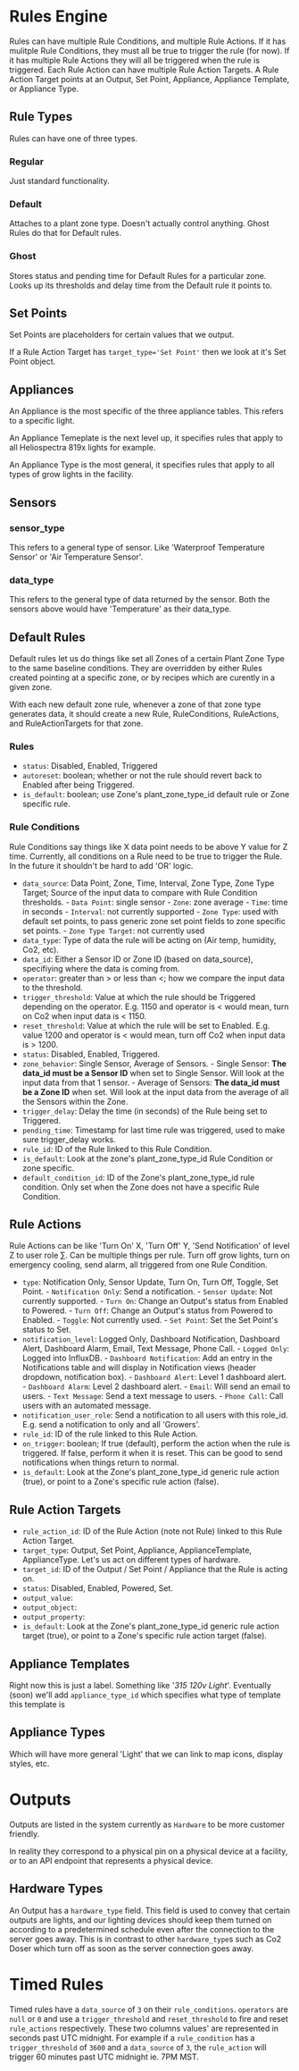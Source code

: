 # Rules Engine

Rules can have multiple Rule Conditions, and multiple Rule Actions. If
it has mulitple Rule Conditions, they must all be true to trigger the
rule (for now). If it has multiple Rule Actions they will all be
triggered when the rule is triggered. Each Rule Action can have multiple
Rule Action Targets. A Rule Action Target points at an Output, Set
Point, Appliance, Appliance Template, or Appliance Type.

## Rule Types

Rules can have one of three types.

### Regular

Just standard functionality.

### Default

Attaches to a plant zone type. Doesn't actually control anything. Ghost Rules do that for Default rules. 

### Ghost

Stores status and pending time for Default Rules for a particular zone.
Looks up its thresholds and delay time from the Default rule it points to.

## Set Points

Set Points are placeholders for certain values that we output.

If a Rule Action Target has `target_type='Set Point'` then  we look at
it's Set Point object.

## Appliances

An Appliance is the most specific of the three appliance tables. This
refers to a specific light.

An Appliance Temeplate is the next level up, it specifies rules that
apply to all Heliospectra 819x lights for example.

An Appliance Type is the most general, it specifies rules that apply to
all types of grow lights in the facility.

## Sensors

### sensor_type

This refers to a general type of sensor. Like 'Waterproof Temperature
Sensor' or 'Air Temperature Sensor'.

### data_type

This refers to the general type of data returned by the sensor. Both
the sensors above would have 'Temperature' as their data_type.

## Default Rules

Default rules let us do things like set all Zones of a certain Plant
Zone Type to the same baseline conditions. They are overridden by either
Rules created pointing at a specific zone, or by recipes which are
curently in a given zone.

With each new default zone rule, whenever a zone of that zone type
generates data, it should create a new Rule, RuleConditions,
RuleActions, and RuleActionTargets for that zone.

### Rules
- `status`: Disabled, Enabled, Triggered
- `autoreset`: boolean; whether or not the rule should revert back to Enabled after being Triggered.
- `is_default`: boolean; use Zone's plant_zone_type_id default rule or Zone specific rule.

### Rule Conditions
Rule Conditions say things like X data point needs to be above Y value for Z time. Currently, all conditions on a Rule need to be true to trigger the Rule. In the future it shouldn't be hard to add 'OR' logic.
- `data_source`: Data Point, Zone, Time, Interval, Zone Type, Zone Type Target; Source of the input data to compare with Rule Condition thresholds.
        - `Data Point`: single sensor
        - `Zone`: zone average
        - `Time`: time in seconds
        - `Interval`: not currently supported
        - `Zone Type`: used with default set points, to pass generic zone set point fields to zone specific set points. 
        - `Zone Type Target`: not currently used
- `data_type`: Type of data the rule will be acting on (Air temp, humidity, Co2, etc).
- `data_id`: Either a Sensor ID or Zone ID (based on data_source), specifiying where the data is coming from.
- `operator`: greater than > or less than <; how we compare the input data to the threshold.
- `trigger_threshold`: Value at which the rule should be Triggered depending on the operator. E.g. 1150 and operator is < would mean, turn on Co2 when input data is < 1150.
- `reset_threshold`: Value at which the rule will be set to Enabled. E.g. value 1200 and operator is < would mean, turn off Co2 when input data is > 1200. 
- `status`: Disabled, Enabled, Triggered.
- `zone_behavior`: Single Sensor, Average of Sensors.
       - Single Sensor: **The data_id must be a Sensor ID** when set to Single Sensor. Will look at the input data from that 1 sensor.
       - Average of Sensors: **The data_id must be a Zone ID** when set. Will look at the input data from the average of all the Sensors within the Zone.
- `trigger_delay`: Delay the time (in seconds) of the Rule being set to Triggered. 
- `pending_time`: Timestamp for last time rule was triggered, used to make sure trigger_delay works.
- `rule_id`: ID of the Rule linked to this Rule Condition.
- `is_default`: Look at the zone's plant_zone_type_id Rule Condition or zone specific.
- `default_condition_id`: ID of the Zone's plant_zone_type_id rule condition. Only set when the Zone does not have a specific Rule Condition.

## Rule Actions
Rule Actions can be like 'Turn On' X, 'Turn Off' Y, 'Send Notification' of level Z to user role ∑. Can be multiple things per rule. Turn off grow lights, turn on emergency cooling, send alarm, all triggered from one Rule Condition.
- `type`: Notification Only, Sensor Update, Turn On, Turn Off, Toggle, Set Point.
        - `Notification Only`: Send a notification.
        - `Sensor Update`: Not currently supported.
        - `Turn On`: Change an Output's status from Enabled to Powered.
        - `Turn Off`: Change an Output's status from Powered to Enabled.
        - `Toggle`: Not currently used.
        - `Set Point`: Set the Set Point's status to Set.
- `notification_level`: Logged Only, Dashboard Notification, Dashboard Alert, Dashboard Alarm, Email, Text Message, Phone Call.
        - `Logged Only`: Logged into InfluxDB.
        - `Dashboard Notification`: Add an entry in the Notifications table and will display in Notification views (header dropdown, notification box).
        - `Dashboard Alert`: Level 1 dashboard alert.
        - `Dashboard Alarm`: Level 2 dashboard alert.
        - `Email`: Will send an email to users.
        - `Text Message`: Send a text message to users.
        - `Phone Call`: Call users with an automated message.
- `notification_user_role`: Send a notification to all users with this role_id. E.g. send a notification to only and all 'Growers'.
- `rule_id`: ID of the rule linked to this Rule Action.
- `on_trigger`: boolean; 
  If true (default), perform the action when the rule is triggered.
  If false, perform it when it is reset. This can be good to send notifications when things return to normal. 
- `is_default`: Look at the Zone's plant_zone_type_id generic rule action (true), or point to a Zone's specific rule action (false).

## Rule Action Targets
- `rule_action_id`: ID of the Rule Action (note not Rule) linked to this Rule Action Target. 
- `target_type`: Output, Set Point, Appliance, ApplianceTemplate, ApplianceType.
        Let's us act on different types of hardware. 
- `target_id`: ID of the Output / Set Point / Appliance that the Rule is acting on. 
- `status`: Disabled, Enabled, Powered, Set.
- `output_value`:
- `output_object`: 
- `output_property`:
- `is_default`: Look at the Zone's plant_zone_type_id generic rule
action target (true), or point to a Zone's specific rule action target
(false).

## Appliance Templates

Right now this is just a label. Something like '<i>315 120v Light</i>'.
Eventually (soon) we'll add `appliance_type_id` which specifies what
type of template this template is

## Appliance Types
 
Which will have more general 'Light' that we can link to map icons,
display styles, etc.

# Outputs

Outputs are listed in the system currently as `Hardware` to be more
customer friendly.

In reality they correspond to a physical pin on a physical device at a
facility, or to an API endpoint that represents a physical device.

## Hardware Types

An Output has a `hardware_type` field. This field is used to convey
that certain outputs are lights, and our lighting devices should
keep them turned on according to a predetermined schedule even after
the connection to the server goes away. This is in contrast to other
`hardware_type`s such as Co2 Doser which turn off as soon as the server
connection goes away.

# Timed Rules

Timed rules have a `data_source` of `3` on their `rule_conditions`.  `operators` 
are `null` or `0` and use a `trigger_threshold` and `reset_threshold` to fire and
reset `rule_actions` respectively.  These two columns values' are represented in seconds past
UTC midnight. For example if a `rule_condition` has a `trigger_threshold` of `3600` 
and a `data_source` of `3`, the `rule_action` will trigger 60 minutes past UTC midnight
ie. 7PM MST.
